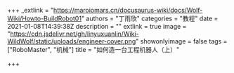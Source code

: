 +++
_extlink = "https://maroiomars.cn/docusaurus-wiki/docs/Wolf-Wiki/Howto-BuildRobot01"
authors = "丁雨欣"
categories = "教程"
date = 2021-01-08T14:39:38Z
description = ""
extlink = true
image = "https://cdn.jsdelivr.net/gh/linyuxuanlin/Wiki-WildWolf/static/uploads/engineer-cover.png"
showonlyimage = false
tags = ["RoboMaster", "机械"]
title = "如何造一台工程机器人（上）"

+++
